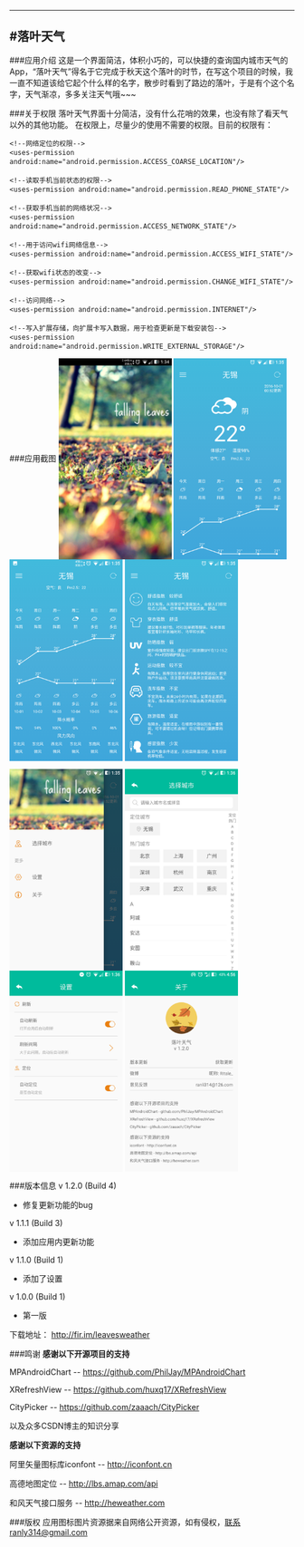 ---
#落叶天气
------------
###应用介绍
这是一个界面简洁，体积小巧的，可以快捷的查询国内城市天气的App，“落叶天气”得名于它完成于秋天这个落叶的时节，在写这个项目的时候，我一直不知道该给它起个什么样的名字，散步时看到了路边的落叶，于是有个这个名字，天气渐凉，多多关注天气哦~~~

###关于权限
落叶天气界面十分简洁，没有什么花哨的效果，也没有除了看天气以外的其他功能。
在权限上，尽量少的使用不需要的权限。目前的权限有：

	<!--网络定位的权限-->
    <uses-permission android:name="android.permission.ACCESS_COARSE_LOCATION"/>

    <!--读取手机当前状态的权限-->
    <uses-permission android:name="android.permission.READ_PHONE_STATE"/>

    <!--获取手机当前的网络状况-->
    <uses-permission android:name="android.permission.ACCESS_NETWORK_STATE"/>

    <!--用于访问wifi网络信息-->
    <uses-permission android:name="android.permission.ACCESS_WIFI_STATE"/>

    <!--获取wifi状态的改变-->
    <uses-permission android:name="android.permission.CHANGE_WIFI_STATE"/>

    <!--访问网络-->
    <uses-permission android:name="android.permission.INTERNET"/>

    <!--写入扩展存储，向扩展卡写入数据，用于检查更新是下载安装包-->
    <uses-permission android:name="android.permission.WRITE_EXTERNAL_STORAGE"/>

###应用截图
<img src="https://github.com/Runly/FallenLeavesWeather/blob/master/screenshot/Screenshot_20161001-013501.png" width = "200" height = "355.6" align=center />
<img src="https://github.com/Runly/FallenLeavesWeather/blob/master/screenshot/Screenshot_20161001-013511.png" width = "200" height = "355.6" align=center />
<img src="https://github.com/Runly/FallenLeavesWeather/blob/master/screenshot/Screenshot_20161001-013535.png" width = "200" height = "355.6" align=center />
<img src="https://github.com/Runly/FallenLeavesWeather/blob/master/screenshot/Screenshot_20161001-013544.png" width = "200" height = "355.6" align=center />



<img src="https://github.com/Runly/FallenLeavesWeather/blob/master/screenshot/Screenshot_20161001-013554.png" width = "200" height = "355.6" align=center />
<img src="https://github.com/Runly/FallenLeavesWeather/blob/master/screenshot/Screenshot_20161001-013606.png" width = "200" height = "355.6" align=center />
<img src="https://github.com/Runly/FallenLeavesWeather/blob/master/screenshot/Screenshot_20161001-013621.png" width = "200" height = "355.6" align=center />
<img src="https://github.com/Runly/FallenLeavesWeather/blob/master/screenshot/Screenshot_20161001-165636.png" width = "200" height = "355.6" align=center />

###版本信息
v 1.2.0 (Build 4)

- 修复更新功能的bug

v 1.1.1 (Build 3)

- 添加应用内更新功能

v 1.1.0 (Build 1)

- 添加了设置

v 1.0.0 (Build 1)

- 第一版

下载地址： http://fir.im/leavesweather

###鸣谢
**感谢以下开源项目的支持**

MPAndroidChart -- https://github.com/PhilJay/MPAndroidChart

XRefreshView -- https://github.com/huxq17/XRefreshView

CityPicker -- https://github.com/zaaach/CityPicker

以及众多CSDN博主的知识分享

**感谢以下资源的支持**

阿里矢量图标库iconfont -- http://iconfont.cn

高德地图定位 -- http://lbs.amap.com/api

和风天气接口服务 -- http://heweather.com

###版权
应用图标图片资源据来自网络公开资源，如有侵权，联系ranly314@gmail.com








